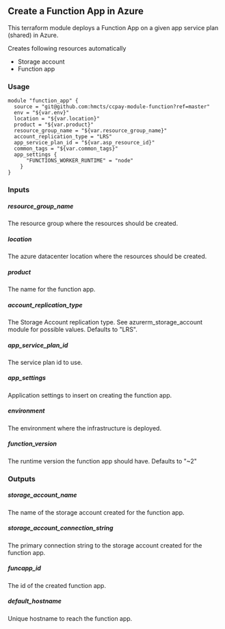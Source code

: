 
## Create a Function App in Azure

This terraform module deploys a Function App on a given app service plan (shared) in Azure.

Creates following resources automatically
- Storage account
- Function app

### Usage

```hcl
module "function_app" {
  source = "git@github.com:hmcts/ccpay-module-function?ref=master"
  env = "${var.env}"
  location = "${var.location}"
  product = "${var.product}"
  resource_group_name = "${var.resource_group_name}"
  account_replication_type = "LRS"
  app_service_plan_id = "${var.asp_resource_id}"
  common_tags = "${var.common_tags}"
  app_settings {
      "FUNCTIONS_WORKER_RUNTIME" = "node"
    }
}

```

### Inputs

##### resource_group_name
The resource group where the resources should be created.

##### location
The azure datacenter location where the resources should be created.

##### product
The name for the function app.

##### account_replication_type
The Storage Account replication type. See azurerm_storage_account module for possible values. Defaults to "LRS".

##### app_service_plan_id
The service plan id to use.

##### app_settings
Application settings to insert on creating the function app. 

##### environment
The environment where the infrastructure is deployed.

##### function_version
The runtime version the function app should have. Defaults to "~2"

### Outputs

##### storage_account_name
The name of the storage account created for the function app.

##### storage_account_connection_string
The primary connection string to the storage account created for the function app.

##### funcapp_id
The id of the created function app.

##### default_hostname
Unique hostname to reach the function app.
